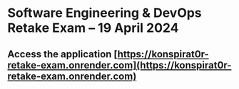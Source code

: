 # Software Engineering & DevOps Retake Exam – 19 April 2024

## Access the application [https://konspirat0r-retake-exam.onrender.com](https://konspirat0r-retake-exam.onrender.com)